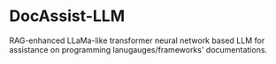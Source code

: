 # DocAssist-LLM
RAG-enhanced LLaMa-like transformer neural network based LLM for assistance on programming lanugauges/frameworks' documentations.
